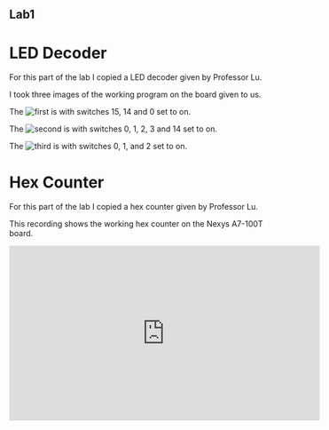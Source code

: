 ## Lab1

# LED Decoder

For this part of the lab I copied a LED decoder given by Professor Lu.

I took three images of the working program on the board given to us.

The ![first](https://github.com/rhyspiecesno8/CPE-487-Repository-RhysLee/blob/main/Lab1/leddec1.jpg) is with switches 15, 14 and 0 set to on.

The ![second](https://github.com/rhyspiecesno8/CPE-487-Repository-RhysLee/blob/main/Lab1/leddec2.jpg) is with switches 0, 1, 2, 3 and 14 set to on.

The ![third](https://github.com/rhyspiecesno8/CPE-487-Repository-RhysLee/blob/main/Lab1/leddec3.jpg) is with switches 0, 1, and 2 set to on.

# Hex Counter

For this part of the lab I copied a hex counter given by Professor Lu.

This recording shows the working hex counter on the Nexys A7-100T board.

<iframe width="560" height="315" src="https://www.youtube.com/embed/GfroP71qs-o" title="YouTube video player" frameborder="0" allow="accelerometer; autoplay; clipboard-write; encrypted-media; gyroscope; picture-in-picture" allowfullscreen></iframe>
